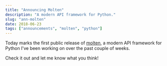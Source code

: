 ```yaml
---
title: "Announcing Molten"
description: "A modern API framework for Python."
slug: "ann-molten"
date: 2018-06-23
tags: ["announcements", "molten", "python"]
---
```


Today marks the first public release of [molten], a modern API
framework for Python I've been working on over the past couple of
weeks.

Check it out and let me know what you think!


[molten]: https://moltenframework.com
